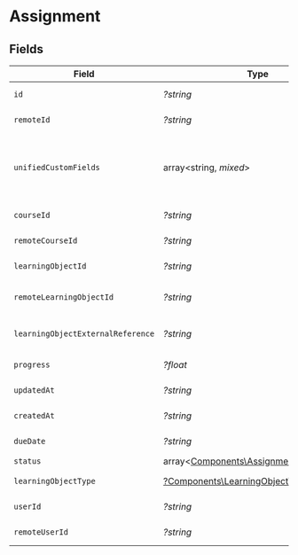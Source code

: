 # Assignment


## Fields

| Field                                                                                        | Type                                                                                         | Required                                                                                     | Description                                                                                  | Example                                                                                      |
| -------------------------------------------------------------------------------------------- | -------------------------------------------------------------------------------------------- | -------------------------------------------------------------------------------------------- | -------------------------------------------------------------------------------------------- | -------------------------------------------------------------------------------------------- |
| `id`                                                                                         | *?string*                                                                                    | :heavy_minus_sign:                                                                           | The ID associated with this assignment                                                       | 123456                                                                                       |
| `remoteId`                                                                                   | *?string*                                                                                    | :heavy_minus_sign:                                                                           | Provider's unique identifier                                                                 | 8187e5da-dc77-475e-9949-af0f1fa4e4e3                                                         |
| `unifiedCustomFields`                                                                        | array<string, *mixed*>                                                                       | :heavy_minus_sign:                                                                           | Custom Unified Fields configured in your StackOne project                                    | {<br/>"my_project_custom_field_1": "REF-1236",<br/>"my_project_custom_field_2": "some other value"<br/>} |
| `courseId`                                                                                   | *?string*                                                                                    | :heavy_minus_sign:                                                                           | The course ID associated with this assignment                                                | 16873-ENG-1                                                                                  |
| `remoteCourseId`                                                                             | *?string*                                                                                    | :heavy_minus_sign:                                                                           | Provider's unique identifier of the course related to the assignment                         | e3cb75bf-aa84-466e-a6c1-b8322b257a48                                                         |
| `learningObjectId`                                                                           | *?string*                                                                                    | :heavy_minus_sign:                                                                           | The learning_object_id associated with this assignment                                       | e3gd34-23tr21-er234-345er56                                                                  |
| `remoteLearningObjectId`                                                                     | *?string*                                                                                    | :heavy_minus_sign:                                                                           | Provider's unique identifier of the learning object related to the assignment                | e3cb55bf-aa84-466e-a6c1-b8302b257a49                                                         |
| `learningObjectExternalReference`                                                            | *?string*                                                                                    | :heavy_minus_sign:                                                                           | The learning_object_external_reference associated with this assignment                       | e3gd34-23tr21-er234-345er56                                                                  |
| `progress`                                                                                   | *?float*                                                                                     | :heavy_minus_sign:                                                                           | The progress associated with this assigment                                                  | 40                                                                                           |
| `updatedAt`                                                                                  | *?string*                                                                                    | :heavy_minus_sign:                                                                           | The date the assignment was last updated                                                     | 2021-07-21T14:00:00.000Z                                                                     |
| `createdAt`                                                                                  | *?string*                                                                                    | :heavy_minus_sign:                                                                           | The date the assignment was created                                                          | 2021-07-21T14:00:00.000Z                                                                     |
| `dueDate`                                                                                    | *?string*                                                                                    | :heavy_minus_sign:                                                                           | The date the assignment is due to be completed                                               | 2021-07-21T14:00:00.000Z                                                                     |
| `status`                                                                                     | array<[Components\AssignmentStatusEnum](../../Models/Components/AssignmentStatusEnum.md)>    | :heavy_minus_sign:                                                                           | The status of the assignment                                                                 |                                                                                              |
| `learningObjectType`                                                                         | [?Components\LearningObjectType](../../Models/Components/LearningObjectType.md)              | :heavy_minus_sign:                                                                           | The learning object type of the assignment                                                   |                                                                                              |
| `userId`                                                                                     | *?string*                                                                                    | :heavy_minus_sign:                                                                           | The user ID associated with this assignment                                                  | c28xyrc55866bvuv                                                                             |
| `remoteUserId`                                                                               | *?string*                                                                                    | :heavy_minus_sign:                                                                           | Provider's unique identifier of the user related to the assignment                           | e3cb75bf-aa84-466e-a6c1-b8322b257a48                                                         |